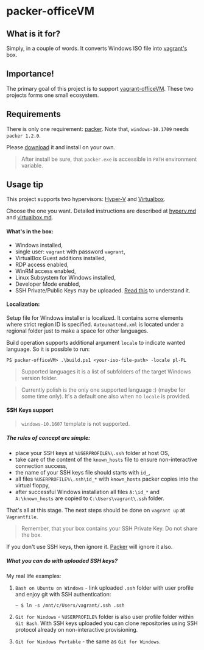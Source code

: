 # packer-officeVM

## What is it for?

Simply, in a couple of words. It converts Windows ISO file into [vagrant's](http://www.vagrantup.com) box.

## Importance!

The primary goal of this project is to support [vagrant-officeVM](https://github.com/a4099181/vagrant-officeVM).
These two projects forms one small ecosystem.

## Requirements

There is only one requirement: [packer](http://www.packer.io). Note that, `windows-10.1709` needs `packer 1.2.0`.

Please [download](https://www.packer.io/downloads.html) it and install on your own.

> After install be sure, that `packer.exe` is accessible in `PATH` environment variable.

## Usage tip

This project supports two hypervisors: [Hyper-V](hyperv.md) and [Virtualbox](virtualbox.md).

Choose the one you want. Detailed instructions are described at [hyperv.md](hyperv.md) and [virtualbox.md](virtualbox.md).

#### What's in the box:

* Windows installed,
* single user: `vagrant` with password `vagrant`,
* VirtualBox Guest additions installed,
* RDP access enabled,
* WinRM access enabled,
* Linux Subsystem for Windows installed,
* Developer Mode enabled,
* SSH Private/Public Keys may be uploaded. [Read this](#ssh-keys-support) to understand it.

#### Localization:

Setup file for Windows installer is localized. It contains some elements where strict region ID is specified.
`Autounattend.xml` is located under a regional folder just to make a space for other languages.

Build operation supports additional argument `locale` to indicate wanted language.
So it is possible to run:

```
PS packer-officeVM> .\build.ps1 <your-iso-file-path> -locale pl-PL
```

> Supported languages it is a list of subfolders of the target Windows version folder.

> Currently polish is the only one supported language :) (maybe for some time only).
> It's a default one also when no `locale` is provided.

#### SSH Keys support

> `windows-10.1607` template is not supported.

##### The rules of concept are simple:

- place your SSH keys at `%USERPROFILE%\.ssh` folder at host OS,
- take care of the content of the `known_hosts` file to ensure non-interactive connection success,
- the name of your SSH keys file should starts with `id_`,
- all files `%USERPROFILE%\.ssh\id_*` with `known_hosts` packer copies into the virtual floppy,
- after successful Windows installation all files `A:\id_*` and `A:\known_hosts` are copied to `C:\Users\vagrant\.ssh` folder.

That's all at this stage. The next steps should be done on `vagrant up` at `Vagrantfile`.

> Remember, that your box contains your SSH Private Key. Do not share the box.

If you don't use SSH keys, then ignore it. [Packer] will ignore it also.

##### What you can do with uploaded SSH keys?

My real life examples:

1. `Bash on Ubuntu on Windows` - link uploaded `.ssh` folder with user profile and enjoy git with SSH authentication:

   ```shell
   ~ $ ln -s /mnt/c/Users/vagrant/.ssh .ssh
   ```

2. `Git for Windows` - `%USERPROFILE%` folder is also user profile folder within `Git Bash`. With SSH keys uploaded you can clone repositories using SSH protocol already on non-interactive provisioning.

3. `Git for Windows Portable` - the same as `Git for Windows`.

[packer]: http://www.packer.io
